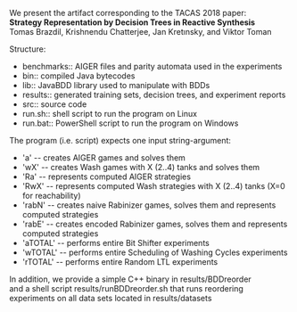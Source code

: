 We present the artifact corresponding to the TACAS 2018 paper:  
**Strategy Representation by Decision Trees in Reactive Synthesis**  
Tomas Brazdil, Krishnendu Chatterjee, Jan Kretınsky, and Viktor Toman

Structure:
* benchmarks:: AIGER files and parity automata used in the experiments
* bin:: compiled Java bytecodes
* lib:: JavaBDD library used to manipulate with BDDs
* results:: generated training sets, decision trees, and experiment reports
* src:: source code
* run.sh:: shell script to run the program on Linux
* run.bat:: PowerShell script to run the program on Windows

The program (i.e. script) expects one input string-argument:
* 'a'   -- creates AIGER games and solves them
* 'wX'  -- creates Wash games with X (2..4) tanks and solves them
* 'Ra'  -- represents computed AIGER strategies
* 'RwX' -- represents computed Wash strategies with X (2..4) tanks (X=0 for reachability)
* 'rabN' -- creates naive Rabinizer games, solves them and represents computed strategies
* 'rabE' -- creates encoded Rabinizer games, solves them and represents computed strategies
* 'aTOTAL' -- performs entire Bit Shifter experiments
* 'wTOTAL' -- performs entire Scheduling of Washing Cycles experiments
* 'rTOTAL' -- performs entire Random LTL experiments

In addition, we provide a simple C++ binary in results/BDDreorder  
and a shell script results/runBDDreorder.sh that runs reordering  
experiments on all data sets located in results/datasets
